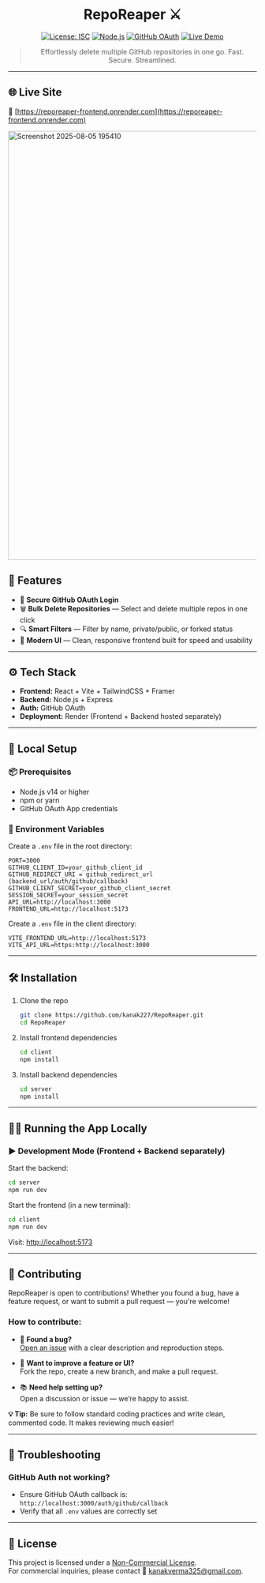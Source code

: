 <div align="center">

# RepoReaper ⚔️

[![License: ISC](https://img.shields.io/badge/License-ISC-blue.svg)](https://opensource.org/licenses/ISC)
[![Node.js](https://img.shields.io/badge/Node.js-14%2B-green.svg)](https://nodejs.org/)
[![GitHub OAuth](https://img.shields.io/badge/Auth-GitHub%20OAuth-blue.svg)](https://docs.github.com/en/developers/apps/building-oauth-apps/creating-an-oauth-app)
[![Live Demo](https://img.shields.io/badge/Live-Demo-success)](https://reporeaper-frontend.onrender.com)

> Effortlessly delete multiple GitHub repositories in one go. Fast. Secure. Streamlined.

</div>

---

## 🌐 Live Site

🔗 [https://reporeaper-frontend.onrender.com](https://reporeaper-frontend.onrender.com)


<img width="1919" height="869" alt="Screenshot 2025-08-05 195410" src="https://github.com/user-attachments/assets/531e26b0-847e-4fd7-89d1-86330f29add0" />


## 🚀 Features

- 🔐 **Secure GitHub OAuth Login**  
- 🗑️ **Bulk Delete Repositories** — Select and delete multiple repos in one click  
- 🔍 **Smart Filters** — Filter by name, private/public, or forked status  
- 💎 **Modern UI** — Clean, responsive frontend built for speed and usability

---

## ⚙️ Tech Stack

- **Frontend:** React + Vite + TailwindCSS + Framer
- **Backend:** Node.js + Express  
- **Auth:** GitHub OAuth  
- **Deployment:** Render (Frontend + Backend hosted separately)

---

## 🧪 Local Setup

### 📦 Prerequisites

- Node.js v14 or higher  
- npm or yarn  
- GitHub OAuth App credentials

### 🔐 Environment Variables

Create a `.env` file in the root directory:

```env
PORT=3000
GITHUB_CLIENT_ID=your_github_client_id
GITHUB_REDIRECT_URI = github_redirect_url (backend_url/auth/github/callback)
GITHUB_CLIENT_SECRET=your_github_client_secret
SESSION_SECRET=your_session_secret
API_URL=http://localhost:3000
FRONTEND_URL=http://localhost:5173
```

Create a `.env` file in the client directory:

```env
VITE_FRONTEND_URL=http://localhost:5173
VITE_API_URL=https:http://localhost:3000
```

---

## 🛠️ Installation

1. Clone the repo  
   ```bash
   git clone https://github.com/kanak227/RepoReaper.git
   cd RepoReaper
   ```

2. Install frontend dependencies  
   ```bash
   cd client
   npm install
   ```

2. Install backend dependencies  
   ```bash
   cd server
   npm install
   ```

---

## 👨‍💻 Running the App Locally

### ▶️ Development Mode (Frontend + Backend separately)

Start the backend:
```bash
cd server
npm run dev
```

Start the frontend (in a new terminal):
```bash
cd client
npm run dev
```

Visit: [http://localhost:5173](http://localhost:5173)

---


## 🤝 Contributing

RepoReaper is open to contributions! Whether you found a bug, have a feature request, or want to submit a pull request — you're welcome!

### How to contribute:

- 🐛 **Found a bug?**  
  [Open an issue](https://github.com/yourusername/repo-reaper/issues) with a clear description and reproduction steps.

- 🌟 **Want to improve a feature or UI?**  
  Fork the repo, create a new branch, and make a pull request.

- 📚 **Need help setting up?**  
  Open a discussion or issue — we’re happy to assist.

**💡 Tip:** Be sure to follow standard coding practices and write clean, commented code. It makes reviewing much easier!

---

## 🧯 Troubleshooting

### GitHub Auth not working?

- Ensure GitHub OAuth callback is:  
  `http://localhost:3000/auth/github/callback`
- Verify that all `.env` values are correctly set

---
## 📄 License

This project is licensed under a [Non-Commercial License](LICENSE.md).  
For commercial inquiries, please contact 📧 kanakverma325@gmail.com.

